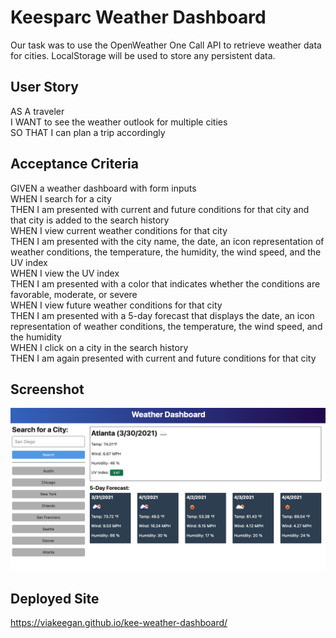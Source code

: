# Keesparc Weather Dashboard 
Our task was to use the OpenWeather One Call API to retrieve weather data for cities. LocalStorage will be used to store any persistent data.

## User Story
AS A traveler<br/>
I WANT to see the weather outlook for multiple cities<br/>
SO THAT I can plan a trip accordingly<br/>

## Acceptance Criteria
GIVEN a weather dashboard with form inputs<br/>
WHEN I search for a city<br/>
THEN I am presented with current and future conditions for that city and that city is added to the search history<br/>
WHEN I view current weather conditions for that city<br/>
THEN I am presented with the city name, the date, an icon representation of weather conditions, the temperature, the humidity, the wind speed, and the UV index<br/>
WHEN I view the UV index<br/>
THEN I am presented with a color that indicates whether the conditions are favorable, moderate, or severe<br/>
WHEN I view future weather conditions for that city<br/>
THEN I am presented with a 5-day forecast that displays the date, an icon representation of weather conditions, the temperature, the wind speed, and the humidity<br/>
WHEN I click on a city in the search history<br/>
THEN I am again presented with current and future conditions for that city<br/>

## Screenshot
![](./assets/images/06-server-side-apis-homework-demo.png)

## Deployed Site
https://viakeegan.github.io/kee-weather-dashboard/




